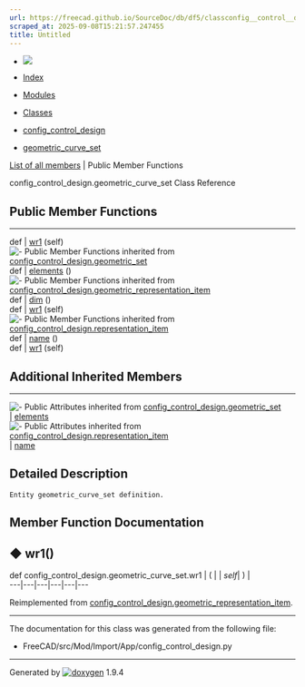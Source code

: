 ```yaml
---
url: https://freecad.github.io/SourceDoc/db/df5/classconfig__control__design_1_1geometric__curve__set.html
scraped_at: 2025-09-08T15:21:57.247455
title: Untitled
---
```


  * [ ![](https://www.freecad.org/svg/logo-freecad.svg) ](https://freecadweb.org "FreeCAD")
  * [Index](../../index.html "Index")
  * [Modules](../../modules.html "Modules list")
  * [Classes](../../annotated.html "Annotated list")

  * [config_control_design](../../d4/d07/namespaceconfig__control__design.html)
  * [geometric_curve_set](../../db/df5/classconfig__control__design_1_1geometric__curve__set.html)

[List of all members](../../d6/d22/classconfig__control__design_1_1geometric__curve__set-members.html) | Public Member Functions

config_control_design.geometric_curve_set Class Reference

##  Public Member Functions  
  
---  
def | [wr1](../../db/df5/classconfig__control__design_1_1geometric__curve__set.html#a064055181be36e349c6f269043e9db61) (self)  
![-](../../closed.png) Public Member Functions inherited from
[config_control_design.geometric_set](../../d9/d9b/classconfig__control__design_1_1geometric__set.html)  
def | [elements](../../d9/d9b/classconfig__control__design_1_1geometric__set.html#a32edf54f7a2c95fab79e6942221dce89) ()  
![-](../../closed.png) Public Member Functions inherited from
[config_control_design.geometric_representation_item](../../d3/d18/classconfig__control__design_1_1geometric__representation__item.html)  
def | [dim](../../d3/d18/classconfig__control__design_1_1geometric__representation__item.html#aac385fb99d009b699d0d77f10ebdc5f1) ()  
def | [wr1](../../d3/d18/classconfig__control__design_1_1geometric__representation__item.html#a779ebde9495ea4132b585e06aa418f13) (self)  
![-](../../closed.png) Public Member Functions inherited from
[config_control_design.representation_item](../../d9/d69/classconfig__control__design_1_1representation__item.html)  
def | [name](../../d9/d69/classconfig__control__design_1_1representation__item.html#a5ea878073c85170f328deff23a9c5732) ()  
def | [wr1](../../d9/d69/classconfig__control__design_1_1representation__item.html#a4cdc1db49341dedc8f271ec89801c713) (self)  
  
##  Additional Inherited Members  
  
---  
![-](../../closed.png) Public Attributes inherited from
[config_control_design.geometric_set](../../d9/d9b/classconfig__control__design_1_1geometric__set.html)  
|
[elements](../../d9/d9b/classconfig__control__design_1_1geometric__set.html#a7340f5f8a0bcbcb9c626e8b79717e667)  
![-](../../closed.png) Public Attributes inherited from
[config_control_design.representation_item](../../d9/d69/classconfig__control__design_1_1representation__item.html)  
|
[name](../../d9/d69/classconfig__control__design_1_1representation__item.html#a0e8be677f8410825a46422f3c0e1c128)  
  
## Detailed Description

    
    
    Entity geometric_curve_set definition.

## Member Function Documentation

## ◆ wr1()

def config_control_design.geometric_curve_set.wr1  | ( |  | _self_| ) |   
---|---|---|---|---|---  
  
Reimplemented from
[config_control_design.geometric_representation_item](../../d3/d18/classconfig__control__design_1_1geometric__representation__item.html#a779ebde9495ea4132b585e06aa418f13).

* * *

The documentation for this class was generated from the following file:

  * FreeCAD/src/Mod/Import/App/config_control_design.py

* * *

Generated by
[![doxygen](../../doxygen.svg)](https://www.doxygen.org/index.html) 1.9.4

